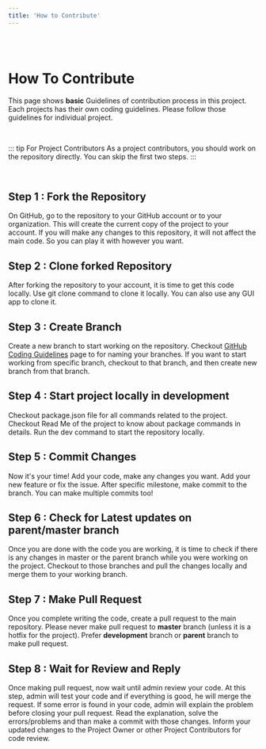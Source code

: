 ```yaml
---
title: 'How to Contribute'
---
```

<br><br>

# How To Contribute

This page shows **basic** Guidelines of contribution process in this project. Each projects has their own coding guidelines. Please follow those guidelines for individual project.

<br>

::: tip For Project Contributors
As a project contributors, you should work on the repository directly. You can skip the first two steps.
:::

<br>

## Step 1 : Fork the Repository
On GitHub, go to the repository to your GitHub account or to your organization. This will create the current copy of the project to your account. If you will make any changes to this repository, it will not affect the main code. So you can play it with however you want.

## Step 2 : Clone forked Repository
After forking the repository to your account, it is time to get this code locally. Use git clone command to clone it locally. You can also use any GUI app to clone it.

## Step 3 : Create Branch
Create a new branch to start working on the repository. Checkout [GitHub Coding Guidelines](/coding-guidelines/github.html) page to for naming your branches. If you want to start working from specific branch, checkout to that branch, and then create new branch from that branch.

## Step 4 : Start project locally in development
Checkout package.json file for all commands related to the project. Checkout Read Me of the project to know about package commands in details. Run the dev command to start the repository locally.

## Step 5 : Commit Changes
Now it's your time! Add your code, make any changes you want. Add your new feature or fix the issue. After specific milestone, make commit to the branch. You can make multiple commits too!

## Step 6 : Check for Latest updates on parent/master branch
Once you are done with the code you are working, it is time to check if there is any changes in master or the parent branch while you were working on the project. Checkout to those branches and pull the changes locally and merge them to your working branch.

## Step 7 : Make Pull Request
Once you complete writing the code, create a pull request to the main repository. Please never make pull request to **master** branch (unless it is a hotfix for the project). Prefer **development** branch or **parent** branch to make pull request.

## Step 8 : Wait for Review and Reply
Once making pull request, now wait until admin review your code. At this step, admin will test your code and if everything is good, he will merge the request. If some error is found in your code, admin will explain the problem before closing your pull request. Read the explanation, solve the errors/problems and than make a commit with those changes. Inform your updated changes to the Project Owner or other Project Contributors for code review.
